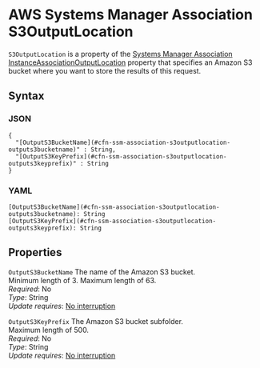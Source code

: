 # AWS Systems Manager Association S3OutputLocation<a name="aws-properties-ssm-association-s3outputlocation"></a>

`S3OutputLocation` is a property of the [Systems Manager Association InstanceAssociationOutputLocation](aws-properties-ssm-association-instanceassociationoutputlocation.md) property that specifies an Amazon S3 bucket where you want to store the results of this request\.

## Syntax<a name="w3ab2c21c14e1931b5"></a>

### JSON<a name="aws-properties-ssm-association-s3outputlocation-syntax.json"></a>

```
{
  "[OutputS3BucketName](#cfn-ssm-association-s3outputlocation-outputs3bucketname)" : String,
  "[OutputS3KeyPrefix](#cfn-ssm-association-s3outputlocation-outputs3keyprefix)" : String
}
```

### YAML<a name="aws-properties-ssm-association-s3outputlocation-syntax.yaml"></a>

```
[OutputS3BucketName](#cfn-ssm-association-s3outputlocation-outputs3bucketname): String
[OutputS3KeyPrefix](#cfn-ssm-association-s3outputlocation-outputs3keyprefix): String
```

## Properties<a name="w3ab2c21c14e1931b7"></a>

`OutputS3BucketName`  <a name="cfn-ssm-association-s3outputlocation-outputs3bucketname"></a>
The name of the Amazon S3 bucket\.  
Minimum length of 3\. Maximum length of 63\.  
*Required*: No  
*Type*: String  
*Update requires*: [No interruption](using-cfn-updating-stacks-update-behaviors.md#update-no-interrupt)

`OutputS3KeyPrefix`  <a name="cfn-ssm-association-s3outputlocation-outputs3keyprefix"></a>
The Amazon S3 bucket subfolder\.  
Maximum length of 500\.  
*Required*: No  
*Type*: String  
*Update requires*: [No interruption](using-cfn-updating-stacks-update-behaviors.md#update-no-interrupt)